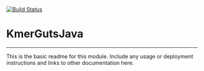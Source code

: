 [![Build Status](https://travis-ci.org/rsutormin/KmerGutsJava.svg?branch=master)](https://travis-ci.org/rsutormin/KmerGutsJava)

# KmerGutsJava
---

This is the basic readme for this module. Include any usage or deployment instructions and links to other documentation here.
